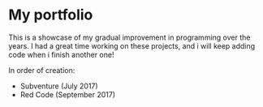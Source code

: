 # My portfolio
This is a showcase of my gradual improvement in programming over the years. 
I had a great time working on these projects, and i will keep adding code when i finish another one! 

In order of creation:
- Subventure (July 2017)
- Red Code (September 2017)